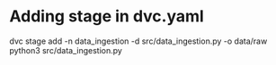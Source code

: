 # Adding stage in dvc.yaml
dvc stage add -n data_ingestion -d src/data_ingestion.py -o data/raw python3 src/data_ingestion.py